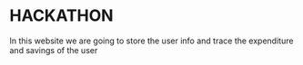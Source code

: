 # HACKATHON
In this website we are going to store the user info and trace the expenditure and savings of the user